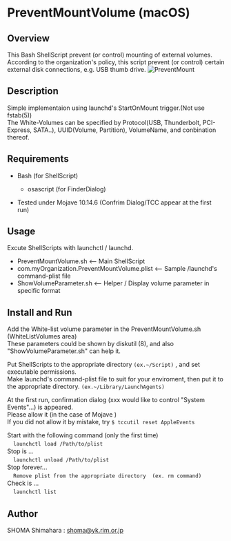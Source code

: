 # PreventMountVolume (macOS)

## Overview
This Bash ShellScript prevent (or control) mounting of external volumes.  
According to the organization's policy, this script prevent (or control) certain external disk connections, e.g. USB thumb drive. 
![PreventMount](https://user-images.githubusercontent.com/49780970/67717663-82f51a80-fa11-11e9-99ae-9ed4e398aab5.gif) 

## Description
Simple implementaion using launchd's StartOnMount trigger.(Not use fstab(5))  
The White-Volumes can be specified by Protocol(USB, Thunderbolt, PCI-Express, SATA..), UUID(Volume, Partition), VolumeName, and conbination thereof.

## Requirements
- Bash (for ShellScript)
  - osascript (for FinderDialog)

- Tested under Mojave 10.14.6 (Confrim Dialog/TCC appear at the first run)

## Usage
Excute ShellScripts with launchctl / launchd.
- PreventMountVolume.sh   <-- Main ShellScript
- com.myOrganization.PreventMountVolume.plist    <-- Sample /launchd's command-plist file
- ShowVolumeParameter.sh   <-- Helper / Display volume parameter in specific format

## Install and Run
Add the White-list volume parameter in the PreventMountVolume.sh (WhiteListVolumes area)  
These parameters could be shown by diskutil (8), and also "ShowVolumeParameter.sh" can help it.  

Put ShellScripts to the appropriate directory  `(ex.~/Script)`  , and set executable permissions.  
Make launchd's command-plist file to suit for your enviroment, then put it to the appropriate directory. `(ex.~/Library/LaunchAgents)`  

At the first run, confirmation dialog (xxx would like to control "System Events"...) is appeared.  
Please allow it (in the case of Mojave )  
If you did not allow it by mistake, try `$ tccutil reset AppleEvents`  

Start with the following command (only the first time)  
　```launchctl load /Path/to/plist```  
Stop is ...  
　```launchctl unload /Path/to/plist```  
Stop forever...  
　```Remove plist from the appropriate directory  (ex. rm command)```  
Check is ...  
　```launchctl list```  

## Author
SHOMA Shimahara : <shoma@yk.rim.or.jp>
